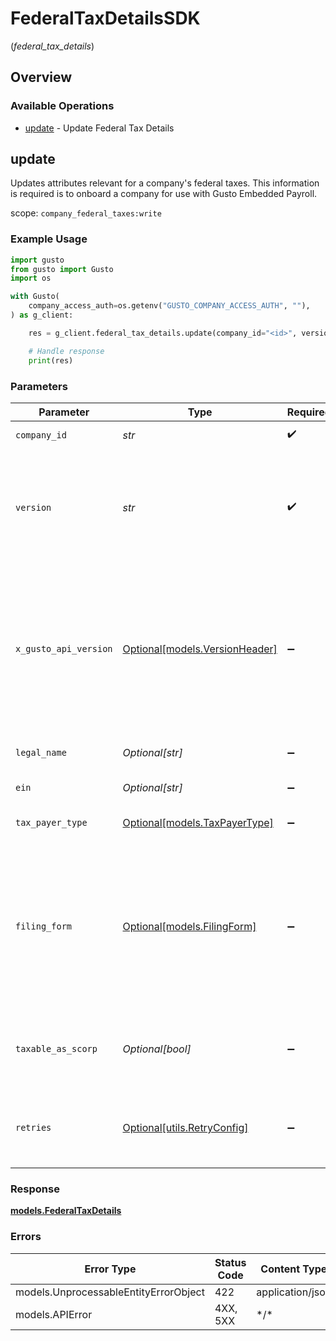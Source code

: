 # FederalTaxDetailsSDK
(*federal_tax_details*)

## Overview

### Available Operations

* [update](#update) - Update Federal Tax Details

## update

Updates attributes relevant for a company's federal taxes.
This information is required is to onboard a company for use with Gusto Embedded Payroll.

scope: `company_federal_taxes:write`

### Example Usage

```python
import gusto
from gusto import Gusto
import os

with Gusto(
    company_access_auth=os.getenv("GUSTO_COMPANY_ACCESS_AUTH", ""),
) as g_client:

    res = g_client.federal_tax_details.update(company_id="<id>", version="6cb95e00540706ca48d4577b3c839fbe", legal_name="Acme Corp.", tax_payer_type=gusto.TaxPayerType.LLP, filing_form=gusto.FilingForm.NINE_HUNDRED_AND_FORTY_FOUR, taxable_as_scorp=False)

    # Handle response
    print(res)

```

### Parameters

| Parameter                                                                                                                                                                                                                    | Type                                                                                                                                                                                                                         | Required                                                                                                                                                                                                                     | Description                                                                                                                                                                                                                  |
| ---------------------------------------------------------------------------------------------------------------------------------------------------------------------------------------------------------------------------- | ---------------------------------------------------------------------------------------------------------------------------------------------------------------------------------------------------------------------------- | ---------------------------------------------------------------------------------------------------------------------------------------------------------------------------------------------------------------------------- | ---------------------------------------------------------------------------------------------------------------------------------------------------------------------------------------------------------------------------- |
| `company_id`                                                                                                                                                                                                                 | *str*                                                                                                                                                                                                                        | :heavy_check_mark:                                                                                                                                                                                                           | The UUID of the company                                                                                                                                                                                                      |
| `version`                                                                                                                                                                                                                    | *str*                                                                                                                                                                                                                        | :heavy_check_mark:                                                                                                                                                                                                           | The current version of the object. See the [versioning guide](https://docs.gusto.com/embedded-payroll/docs/versioning#object-layer) for information on how to use this field.                                                |
| `x_gusto_api_version`                                                                                                                                                                                                        | [Optional[models.VersionHeader]](../../models/versionheader.md)                                                                                                                                                              | :heavy_minus_sign:                                                                                                                                                                                                           | Determines the date-based API version associated with your API call. If none is provided, your application's [minimum API version](https://docs.gusto.com/embedded-payroll/docs/api-versioning#minimum-api-version) is used. |
| `legal_name`                                                                                                                                                                                                                 | *Optional[str]*                                                                                                                                                                                                              | :heavy_minus_sign:                                                                                                                                                                                                           | The legal name of the company                                                                                                                                                                                                |
| `ein`                                                                                                                                                                                                                        | *Optional[str]*                                                                                                                                                                                                              | :heavy_minus_sign:                                                                                                                                                                                                           | The EIN of of the company                                                                                                                                                                                                    |
| `tax_payer_type`                                                                                                                                                                                                             | [Optional[models.TaxPayerType]](../../models/taxpayertype.md)                                                                                                                                                                | :heavy_minus_sign:                                                                                                                                                                                                           | What type of tax entity the company is                                                                                                                                                                                       |
| `filing_form`                                                                                                                                                                                                                | [Optional[models.FilingForm]](../../models/filingform.md)                                                                                                                                                                    | :heavy_minus_sign:                                                                                                                                                                                                           | The form used by the company for federal tax filing. One of:<br/>- 941 (Quarterly federal tax return)<br/>- 944 (Annual federal tax return)                                                                                  |
| `taxable_as_scorp`                                                                                                                                                                                                           | *Optional[bool]*                                                                                                                                                                                                             | :heavy_minus_sign:                                                                                                                                                                                                           | Whether this company should be taxed as an S-Corporation                                                                                                                                                                     |
| `retries`                                                                                                                                                                                                                    | [Optional[utils.RetryConfig]](../../models/utils/retryconfig.md)                                                                                                                                                             | :heavy_minus_sign:                                                                                                                                                                                                           | Configuration to override the default retry behavior of the client.                                                                                                                                                          |

### Response

**[models.FederalTaxDetails](../../models/federaltaxdetails.md)**

### Errors

| Error Type                            | Status Code                           | Content Type                          |
| ------------------------------------- | ------------------------------------- | ------------------------------------- |
| models.UnprocessableEntityErrorObject | 422                                   | application/json                      |
| models.APIError                       | 4XX, 5XX                              | \*/\*                                 |